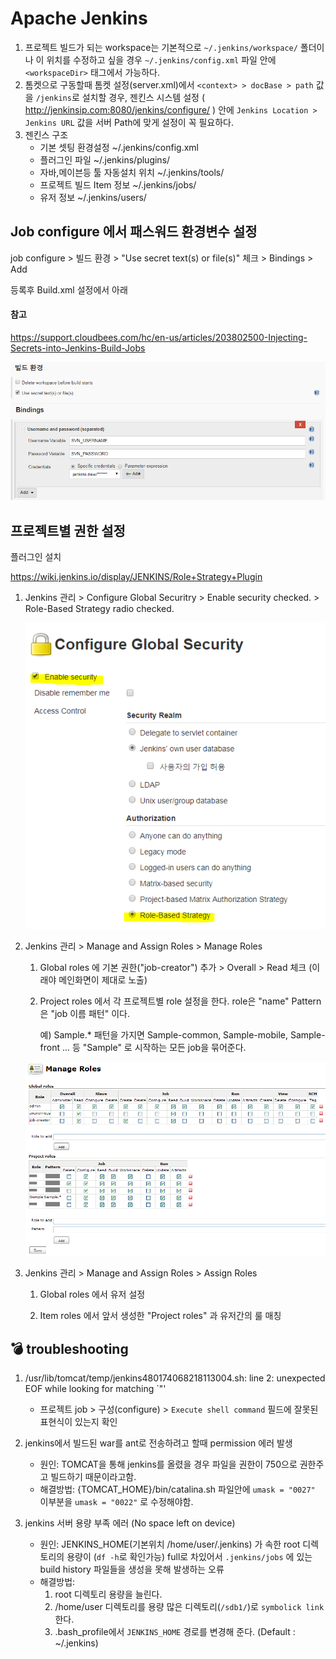 # Apache Jenkins

1. 프로젝트 빌드가 되는 workspace는 기본적으로 `~/.jenkins/workspace/` 폴더이나 이 위치를 수정하고 싶을 경우 `~/.jenkins/config.xml` 파일 안에 `<workspaceDir>` 태그에서 가능하다.
1. 톰켓으로 구동할때 톰켓 설정(server.xml)에서 `<context> > docBase > path` 값을 `/jenkins`로 설치할 경우, 젠킨스 시스템 설정 ( http://jenkinsip.com:8080/jenkins/configure/ ) 안에 `Jenkins Location > Jenkins URL` 값을 서버 Path에 맞게 설정이 꼭 필요하다.
1. 젠킨스 구조
    - 기본 셋팅 환경설정 ~/.jenkins/config.xml
    - 플러그인 파일 ~/.jenkins/plugins/
    - 자바,메이븐등 툴 자동설치 위치 ~/.jenkins/tools/
    - 프로젝트 빌드 Item 정보 ~/.jenkins/jobs/
    - 유저 정보 ~/.jenkins/users/

## Job configure 에서 패스워드 환경변수 설정

job configure > 빌드 환경 > "Use secret text(s) or file(s)" 체크 > Bindings > Add

등록후 Build.xml 설정에서 아래
#### 참고
https://support.cloudbees.com/hc/en-us/articles/203802500-Injecting-Secrets-into-Jenkins-Build-Jobs

![패스워드 환경변수 설정](./images/binding-secret-text.PNG)


## 프로젝트별 권한 설정

플러그인 설치

https://wiki.jenkins.io/display/JENKINS/Role+Strategy+Plugin

1. Jenkins 관리 > Configure Global Securitry > Enable security checked. > Role-Based Strategy radio checked.

    ![Enable security](./images/role-strategy-01.png)

1. Jenkins 관리 > Manage and Assign Roles > Manage Roles

    1. Global roles 에 기본 권한("job-creator") 추가 > Overall > Read 체크 (이래야 메인화면이 제대로 노출)

    1. Project roles 에서 각 프로젝트별 role 설정을 한다. role은 "name" Pattern은 "job 이름 패턴" 이다.

        예) Sample.* 패턴을 가지면 Sample-common, Sample-mobile, Sample-front ... 등 "Sample" 로 시작하는 모든 job을 묶어준다.

     ![global role](./images/role-strategy-04.png)

1. Jenkins 관리 > Manage and Assign Roles > Assign Roles

    1. Global roles 에서 유저 설정

    1. Item roles 에서 앞서 생성한 "Project roles" 과 유저간의 룰 매칭



## :bomb: troubleshooting
1. /usr/lib/tomcat/temp/jenkins480174068218113004.sh: line 2: unexpected EOF while looking for matching `"'
    - 프로젝트 job > 구성(configure) > `Execute shell command` 필드에 잘못된 표현식이 있는지 확인

1. jenkins에서 빌드된 war를 ant로 전송하려고 할때 permission 에러 발생
    - 원인: TOMCAT을 통해 jenkins를 올렸을 경우 파일을 권한이 750으로 권한주고 빌드하기 때문이라고함.
    - 해결방법: {TOMCAT_HOME}/bin/catalina.sh  파일안에 `umask = "0027"` 이부분을 `umask = "0022"` 로 수정해야함.

1. jenkins 서버 용량 부족 에러 (No space left on device)
    - 원인: JENKINS_HOME(기본위치 /home/user/.jenkins) 가 속한 root 디렉토리의 용량이 (`df -h`로 확인가능) full로 차있어서 `.jenkins/jobs` 에 있는 build history 파일들을 생성을 못해 발생하는 오류
    - 해결방법:
        1. root 디렉토리 용량을 늘린다.
        2. /home/user 디렉토리를 용량 많은 디렉토리(`/sdb1/`)로 `symbolick link` 한다.
        3. .bash_profile에서 `JENKINS_HOME` 경로를 변경해 준다. (Default : ~/.jenkins)

